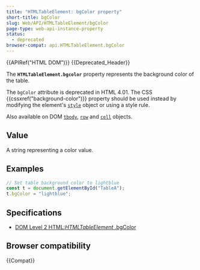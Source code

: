 ```yaml
---
title: "HTMLTableElement: bgColor property"
short-title: bgColor
slug: Web/API/HTMLTableElement/bgColor
page-type: web-api-instance-property
status:
  - deprecated
browser-compat: api.HTMLTableElement.bgColor
---
```


{{APIRef("HTML DOM")}} {{Deprecated_Header}}

The **`HTMLTableElement.bgcolor`** property represents the
background color of the table.

The `bgColor` attribute is deprecated in HTML 4.01. The CSS
{{cssxref("background-color")}} property should be used instead by modifying the
element's [`style`](/en-US/docs/Web/API/HTMLElement/style) object
or using a style rule.

Also available on DOM [`tbody`](/en-US/docs/Web/API/HTMLTableElement/tBodies), [`row`](/en-US/docs/Web/API/HTMLTableElement/rows) and [`cell`](/en-US/docs/DOM/table.cells) objects.

## Value

A string representing a color value.

## Examples

```js
// Set table background color to lightblue
const t = document.getElementById("TableA");
t.bgColor = "lightblue";
```

## Specifications

- [DOM Level 2 HTML:_HTMLTableElement_ .bgColor](https://www.w3.org/TR/DOM-Level-2-HTML/html.html#ID-83532985)

## Browser compatibility

{{Compat}}
